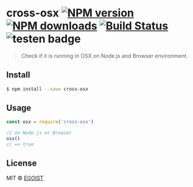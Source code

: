 # cross-osx [![NPM version](https://img.shields.io/npm/v/cross-osx.svg)](https://npmjs.com/package/cross-osx) [![NPM downloads](https://img.shields.io/npm/dm/cross-osx.svg)](https://npmjs.com/package/cross-osx) [![Build Status](https://img.shields.io/circleci/project/egoist/cross-osx/master.svg)](https://circleci.com/gh/egoist/cross-osx) ![testen badge](https://img.shields.io/badge/testen-passing-brightgreen.svg)

> Check if it is running in OSX on Node.js and Browser environment.

## Install

```bash
$ npm install --save cross-osx
```

## Usage

```js
const osx = require('cross-osx')

// on Node.js or Browser
osx()
// => true
```

## License

MIT © [EGOIST](https://github.com/egoist)
